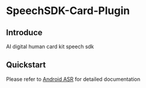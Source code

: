# SpeechSDK-Card-Plugin

## Introduce

AI digital human card kit speech sdk

## Quickstart

Please refer to [Android ASR](https://help.metamaker.cn/1a05/ac9c/d5e0/6ff7) for detailed documentation 